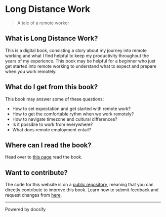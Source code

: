 # Long Distance Work

> A tale of a remote worker

## What is Long Distance Work?

This is a digital book, consisting a story about my journey into remote working and what I find helpful to keep my productivity throughout the years of my experience. This book may be helpful for a beginner who just get started into remote working to understand what to expect and prepare when you work remotely. 

## What do I get from this book? 

This book may answer some of these questions: 

- How to set expectation and get started with remote work?
- How to get the comfortable rythm when we work remotely?
- How to navigate timezone and cultural differences?
- Is it possible to work from everywhere?
- What does remote employment entail?

## Where can I read the book? 

Head over to [this page](https://kelimuttu.github.io/long-distance-work/) read the book. 

## Want to contribute?

The code for this website is on a [public repository](https://github.com/kelimuttu/long-distance-work), meaning that you can directly contribute to improve this book. Learn how to submit feedback and request changes from [here](/en/intro.md#want-to-contribute). 

----

<a href="https://docsify.js.org" target="_blank" style="color: inherit; font-weight: normal; text-decoration: none;">Powered by docsify</a>